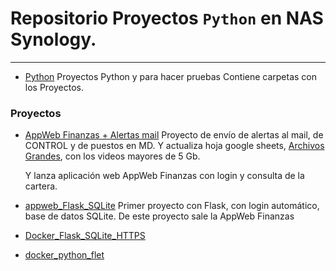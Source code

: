 # Repositorio Proyectos `Python` en NAS Synology.
---------------------------------------------------------------------------------


- [Python](https://github.com/javicuellar/docker/tree/master/Python)
    Proyectos Python y para hacer pruebas
    Contiene carpetas con los Proyectos.


### Proyectos

- [AppWeb Finanzas + Alertas mail](https://github.com/javicuellar/docker/tree/master/Python/AppWeb_alertas)
    Proyecto de envío de alertas al mail, de CONTROL y de puestos en MD.
    Y actualiza hoja google sheets, [Archivos Grandes](https://docs.google.com/spreadsheets/d/1ijGA37p8H1onYHNkCOv3Hp2xSxQKZaaSRcCexgLG0eU/edit?gid=0#gid=0), con los videos mayores de 5 Gb.

    Y lanza aplicación web AppWeb Finanzas con login y consulta de la cartera.


- [appweb_Flask_SQLite](https://github.com/javicuellar/docker/tree/master/Python/appweb_flask_SQLite)
    Primer proyecto con Flask, con login automático, base de datos SQLite.
    De este proyecto sale la AppWeb Finanzas


- [Docker_Flask_SQLite_HTTPS](https://github.com/javicuellar/Python_NAS/tree/master/Docker_Flask_SQLite_HTTPS)
- [docker_python_flet](https://github.com/javicuellar/Python_NAS/tree/master/docker_python_flet)
